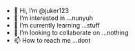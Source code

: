 - 👋 Hi, I’m @juker123
- 👀 I’m interested in ...nunyuh
- 🌱 I’m currently learning ...stuff
- 💞️ I’m looking to collaborate on ...nothing
- 📫 How to reach me ...dont

<!---
juker123/juker123 is a ✨ special ✨ repository because its `README.md` (this file) appears on your GitHub profile.
You can click the Preview link to take a look at your changes.
--->
